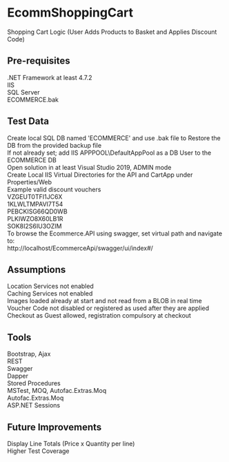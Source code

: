 # EcommShoppingCart
Shopping Cart Logic (User Adds Products to Basket and Applies Discount Code)

## Pre-requisites
.NET Framework at least 4.7.2 <br />
IIS <br />
SQL Server <br />
ECOMMERCE.bak <br />

## Test Data
Create local SQL DB named 'ECOMMERCE' and use .bak file to Restore the DB from the provided backup file <br />
If not already set; add IIS APPPOOL\DefaultAppPool as a DB User to the ECOMMERCE DB <br />
Open solution in at least Visual Studio 2019, ADMIN mode <br />
Create Local IIS Virtual Directories for the API and CartApp under Properties/Web <br />
Example valid discount vouchers <br />
VZGEUT0TFI1JC6X <br />
1KLWLTMPAVI7T54 <br />
PEBCKISG66QD0WB <br />
PLKIWZO8X60LB1R <br />
SOK8I2S6IU3OZIM <br />
To browse the Ecommerce.API using swagger, set virtual path and navigate to:<br />
http://localhost/EcommerceApi/swagger/ui/index#/<br />

## Assumptions
Location Services not enabled <br />
Caching Services not enabled <br />
Images loaded already at start and not read from a BLOB in real time <br />
Voucher Code not disabled or registered as used after they are applied <br />
Checkout as Guest allowed, registration compulsory at checkout <br />

## Tools
Bootstrap, Ajax <br />
REST <br />
Swagger <br />
Dapper <br />
Stored Procedures <br />
MSTest, MOQ, Autofac.Extras.Moq<br />
Autofac.Extras.Moq <br />
ASP.NET Sessions <br />

## Future Improvements
Display Line Totals (Price x Quantity per line)<br />
Higher Test Coverage<br />


